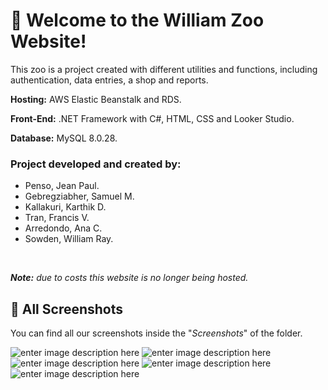 ﻿#  🦁 Welcome to the William Zoo Website! 

This zoo is a project created with different utilities and functions, including authentication, data entries, a shop and reports.

**Hosting:** AWS Elastic Beanstalk and RDS.

**Front-End:** .NET Framework with C#, HTML, CSS and Looker Studio.

**Database:** MySQL 8.0.28.

### Project developed and created by:
- Penso, Jean Paul.
- Gebregziabher, Samuel M.
- Kallakuri, Karthik D. 
- Tran, Francis V.
- Arredondo, Ana C.
- Sowden, William Ray.

&nbsp;

***Note:*** *due to costs this website is no longer being hosted.*

##  🐷 All Screenshots

You can find all our screenshots inside the "*Screenshots*" of the folder.

![enter image description here](https://i.ibb.co/zsygZz5/Home.png)
![enter image description here](https://i.ibb.co/wKftJPX/Our-Animals.png)
![enter image description here](https://i.ibb.co/FJ8rsTx/Shop.png)
![enter image description here](https://i.ibb.co/6PLbSMC/Animal-Report.png)
![enter image description here](https://i.ibb.co/XWz7147/Revenue-Report.png)










